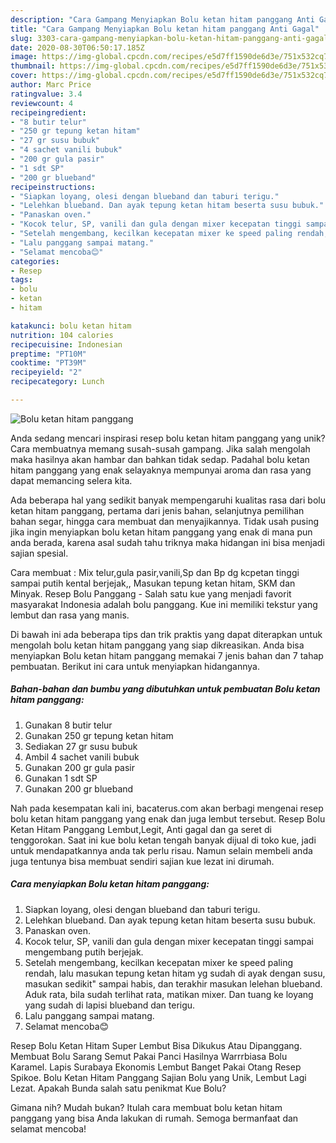 ```yaml
---
description: "Cara Gampang Menyiapkan Bolu ketan hitam panggang Anti Gagal"
title: "Cara Gampang Menyiapkan Bolu ketan hitam panggang Anti Gagal"
slug: 3303-cara-gampang-menyiapkan-bolu-ketan-hitam-panggang-anti-gagal
date: 2020-08-30T06:50:17.185Z
image: https://img-global.cpcdn.com/recipes/e5d7ff1590de6d3e/751x532cq70/bolu-ketan-hitam-panggang-foto-resep-utama.jpg
thumbnail: https://img-global.cpcdn.com/recipes/e5d7ff1590de6d3e/751x532cq70/bolu-ketan-hitam-panggang-foto-resep-utama.jpg
cover: https://img-global.cpcdn.com/recipes/e5d7ff1590de6d3e/751x532cq70/bolu-ketan-hitam-panggang-foto-resep-utama.jpg
author: Marc Price
ratingvalue: 3.4
reviewcount: 4
recipeingredient:
- "8 butir telur"
- "250 gr tepung ketan hitam"
- "27 gr susu bubuk"
- "4 sachet vanili bubuk"
- "200 gr gula pasir"
- "1 sdt SP"
- "200 gr blueband"
recipeinstructions:
- "Siapkan loyang, olesi dengan blueband dan taburi terigu."
- "Lelehkan blueband. Dan ayak tepung ketan hitam beserta susu bubuk."
- "Panaskan oven."
- "Kocok telur, SP, vanili dan gula dengan mixer kecepatan tinggi sampai mengembang putih berjejak."
- "Setelah mengembang, kecilkan kecepatan mixer ke speed paling rendah, lalu masukan tepung ketan hitam yg sudah di ayak dengan susu, masukan sedikit&#34; sampai habis, dan terakhir masukan lelehan blueband. Aduk rata, bila sudah terlihat rata, matikan mixer. Dan tuang ke loyang yang sudah di lapisi blueband dan terigu."
- "Lalu panggang sampai matang."
- "Selamat mencoba😊"
categories:
- Resep
tags:
- bolu
- ketan
- hitam

katakunci: bolu ketan hitam 
nutrition: 104 calories
recipecuisine: Indonesian
preptime: "PT10M"
cooktime: "PT39M"
recipeyield: "2"
recipecategory: Lunch

---
```



![Bolu ketan hitam panggang](https://img-global.cpcdn.com/recipes/e5d7ff1590de6d3e/751x532cq70/bolu-ketan-hitam-panggang-foto-resep-utama.jpg)

Anda sedang mencari inspirasi resep bolu ketan hitam panggang yang unik? Cara membuatnya memang susah-susah gampang. Jika salah mengolah maka hasilnya akan hambar dan bahkan tidak sedap. Padahal bolu ketan hitam panggang yang enak selayaknya mempunyai aroma dan rasa yang dapat memancing selera kita.

Ada beberapa hal yang sedikit banyak mempengaruhi kualitas rasa dari bolu ketan hitam panggang, pertama dari jenis bahan, selanjutnya pemilihan bahan segar, hingga cara membuat dan menyajikannya. Tidak usah pusing jika ingin menyiapkan bolu ketan hitam panggang yang enak di mana pun anda berada, karena asal sudah tahu triknya maka hidangan ini bisa menjadi sajian spesial.

Cara membuat : Mix telur,gula pasir,vanili,Sp dan Bp dg kcpetan tinggi sampai putih kental berjejak,, Masukan tepung ketan hitam, SKM dan Minyak. Resep Bolu Panggang - Salah satu kue yang menjadi favorit masyarakat Indonesia adalah bolu panggang. Kue ini memiliki tekstur yang lembut dan rasa yang manis.


Di bawah ini ada beberapa tips dan trik praktis yang dapat diterapkan untuk mengolah bolu ketan hitam panggang yang siap dikreasikan. Anda bisa menyiapkan Bolu ketan hitam panggang memakai 7 jenis bahan dan 7 tahap pembuatan. Berikut ini cara untuk menyiapkan hidangannya.

<!--inarticleads1-->

##### Bahan-bahan dan bumbu yang dibutuhkan untuk pembuatan Bolu ketan hitam panggang:

1. Gunakan 8 butir telur
1. Gunakan 250 gr tepung ketan hitam
1. Sediakan 27 gr susu bubuk
1. Ambil 4 sachet vanili bubuk
1. Gunakan 200 gr gula pasir
1. Gunakan 1 sdt SP
1. Gunakan 200 gr blueband


Nah pada kesempatan kali ini, bacaterus.com akan berbagi mengenai resep bolu ketan hitam panggang yang enak dan juga lembut tersebut. Resep Bolu Ketan Hitam Panggang Lembut,Legit, Anti gagal dan ga seret di tenggorokan. Saat ini kue bolu ketan tengah banyak dijual di toko kue, jadi untuk mendapatkannya anda tak perlu risau. Namun selain membeli anda juga tentunya bisa membuat sendiri sajian kue lezat ini dirumah. 

<!--inarticleads2-->

##### Cara menyiapkan Bolu ketan hitam panggang:

1. Siapkan loyang, olesi dengan blueband dan taburi terigu.
1. Lelehkan blueband. Dan ayak tepung ketan hitam beserta susu bubuk.
1. Panaskan oven.
1. Kocok telur, SP, vanili dan gula dengan mixer kecepatan tinggi sampai mengembang putih berjejak.
1. Setelah mengembang, kecilkan kecepatan mixer ke speed paling rendah, lalu masukan tepung ketan hitam yg sudah di ayak dengan susu, masukan sedikit&#34; sampai habis, dan terakhir masukan lelehan blueband. Aduk rata, bila sudah terlihat rata, matikan mixer. Dan tuang ke loyang yang sudah di lapisi blueband dan terigu.
1. Lalu panggang sampai matang.
1. Selamat mencoba😊


Resep Bolu Ketan Hitam Super Lembut Bisa Dikukus Atau Dipanggang. Membuat Bolu Sarang Semut Pakai Panci Hasilnya Warrrbiasa Bolu Karamel. Lapis Surabaya Ekonomis Lembut Banget Pakai Otang Resep Spikoe. Bolu Ketan Hitam Panggang Sajian Bolu yang Unik, Lembut Lagi Lezat. Apakah Bunda salah satu penikmat Kue Bolu? 

Gimana nih? Mudah bukan? Itulah cara membuat bolu ketan hitam panggang yang bisa Anda lakukan di rumah. Semoga bermanfaat dan selamat mencoba!
